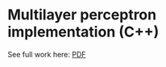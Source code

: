# Multilayer perceptron implementation (C++)
See full work here: [PDF](https://github.com/Flrotm/Projects/blob/master/AI/py4/Proyecto_4___IA.pdf)

<br />


